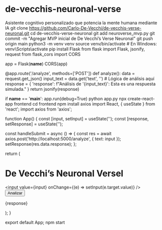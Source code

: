 # de-vecchis-neuronal-verse
Asistente cognitivo personalizado que potencia la mente humana mediante IA
git clone https://github.com/Carlo-De-Vecchi/de-vecchis-verse-neuronal.git
cd de-vecchis-verse-neuronal
git add neuroverse_mvp.py
git commit -m "Agregar MVP inicial de De Vecchi’s Verse Neuronal"
git push origin main
python3 -m venv venv
source venv/bin/activate  # En Windows: venv\Scripts\activate
pip install Flask
from flask import Flask, jsonify, request
from flask_cors import CORS

app = Flask(__name__)
CORS(app)

@app.route('/analyze', methods=['POST'])
def analyze():
    data = request.get_json()
    input_text = data.get('text', '')
    # Lógica de análisis aquí
    response = {
        'response': f"Análisis de '{input_text}': Esta es una respuesta simulada."
    }
    return jsonify(response)

if __name__ == '__main__':
    app.run(debug=True)
    python app.py
    npx create-react-app frontend
cd frontend
npm install axios
import React, { useState } from 'react';
import axios from 'axios';

function App() {
  const [input, setInput] = useState('');
  const [response, setResponse] = useState('');

  const handleSubmit = async () => {
    const res = await axios.post('http://localhost:5000/analyze', { text: input });
    setResponse(res.data.response);
  };

  return (
    <div>
      <h1>De Vecchi’s Neuronal Versel</h1>
      <input value={input} onChange={(e) => setInput(e.target.value)} />
      <button onClick={handleSubmit}>Analizar</button>
      <p>{response}</p>
    </div>
  );
}

export default App;
npm start
